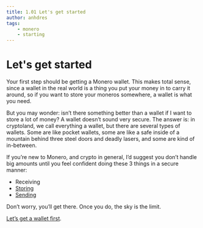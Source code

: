 ```yaml
---
title: 1.01 Let's get started
author: anhdres
tags:
    - monero
    - starting
---
```


# Let's get started

Your first step should be getting a Monero wallet. This makes total sense, since a wallet in the real world is a thing you put your money in to carry it around, so if you want to store your moneros somewhere, a wallet is what you need.

But you may wonder: isn’t there something better than a wallet if I want to store a lot of money? A wallet doesn’t sound very secure. The answer is: in cryptoland, we call everything a wallet, but there are several types of wallets. Some are like pocket wallets, some are like a safe inside of a mountain behind three steel doors and deadly lasers, and some are kind of in-between.

If you’re new to Monero, and crypto in general, I’d suggest you don’t handle big amounts until you feel confident doing these 3 things in a secure manner:

- Receiving
- [Storing](https://www.notion.so/Be-your-own-bank-2c47f3c9481b43a7be469674c3d6fff3?pvs=21)
- [Sending](https://www.notion.so/Send-1e1be904c731496fb9380b74155bf1c9?pvs=21)

Don’t worry, you’ll get there. Once you do, the sky is the limit.

[Let’s get a wallet first](https://www.notion.so/Get-a-wallet-4f37f4c2bc2347e4b660b9abe9a13aa6?pvs=21).